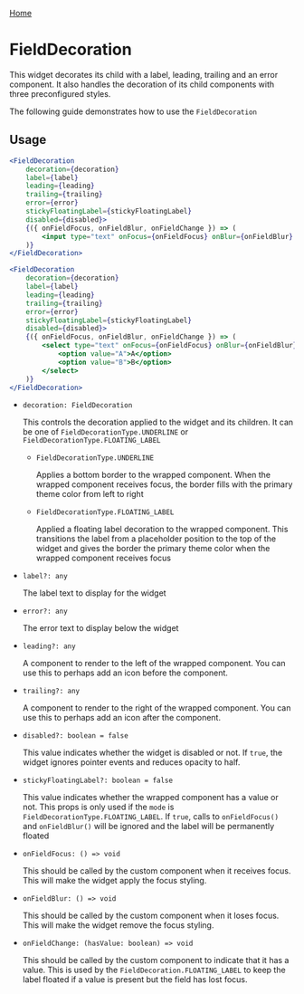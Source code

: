 [Home](../../../README.md)

# FieldDecoration

This widget decorates its child with a label, leading, trailing and an error component. It also
handles the decoration of its child components with three preconfigured styles.

The following guide demonstrates how to use the `FieldDecoration`

## Usage

```jsx
<FieldDecoration
    decoration={decoration}
    label={label}
    leading={leading}
    trailing={trailing}
    error={error}
    stickyFloatingLabel={stickyFloatingLabel}
    disabled={disabled}>
    {({ onFieldFocus, onFieldBlur, onFieldChange }) => (
        <input type="text" onFocus={onFieldFocus} onBlur={onFieldBlur} onChange={e => onFieldChange(e.target.value)} />
    )}
</FieldDecoration>
```

```jsx
<FieldDecoration
    decoration={decoration}
    label={label}
    leading={leading}
    trailing={trailing}
    error={error}
    stickyFloatingLabel={stickyFloatingLabel}
    disabled={disabled}>
    {({ onFieldFocus, onFieldBlur, onFieldChange }) => (
        <select type="text" onFocus={onFieldFocus} onBlur={onFieldBlur} onChange={e => onFieldChange(e.target.value)}>
            <option value="A">A</option>
            <option value="B">B</option>
        </select>
    )}
</FieldDecoration>
```

-   `decoration: FieldDecoration`

    This controls the decoration applied to the widget and its children. It can be one of
    `FieldDecorationType.UNDERLINE` or `FieldDecorationType.FLOATING_LABEL`

    -   `FieldDecorationType.UNDERLINE`

        Applies a bottom border to the wrapped component. When the wrapped component receives
        focus, the border fills with the primary theme color from left to right

    -   `FieldDecorationType.FLOATING_LABEL`

        Applied a floating label decoration to the wrapped component. This transitions the label
        from a placeholder position to the top of the widget and gives the border the primary theme
        color when the wrapped component receives focus

-   `label?: any`

    The label text to display for the widget

-   `error?: any`

    The error text to display below the widget

-   `leading?: any`

    A component to render to the left of the wrapped component. You can use this to perhaps add an
    icon before the component.

-   `trailing?: any`

    A component to render to the right of the wrapped component. You can use this to perhaps add an
    icon after the component.

-   `disabled?: boolean = false`

    This value indicates whether the widget is disabled or not. If `true`, the widget ignores
    pointer events and reduces opacity to half.

-   `stickyFloatingLabel?: boolean = false`

    This value indicates whether the wrapped component has a value or not. This props is only used
    if the `mode` is `FieldDecorationType.FLOATING_LABEL`. If `true`, calls to `onFieldFocus()` and
    `onFieldBlur()` will be ignored and the label will be permanently floated

-   `onFieldFocus: () => void`

    This should be called by the custom component when it receives focus. This will make the
    widget apply the focus styling.

-   `onFieldBlur: () => void`

    This should be called by the custom component when it loses focus. This will make the widget
    remove the focus styling.

-   `onFieldChange: (hasValue: boolean) => void`

    This should be called by the custom component to indicate that it has a value. This is used by
    the `FieldDecoration.FLOATING_LABEL` to keep the label floated if a value is present but the
    field has lost focus.
